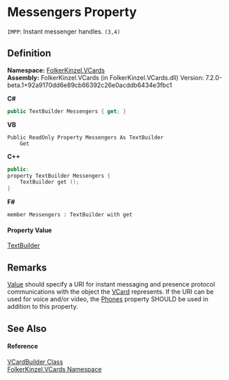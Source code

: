 # Messengers Property


`IMPP`: Instant messenger handles. `(3,4)`



## Definition
**Namespace:** <a href="67dce261-ab8f-dd0a-4c0c-bc2633c1719e.md">FolkerKinzel.VCards</a>  
**Assembly:** FolkerKinzel.VCards (in FolkerKinzel.VCards.dll) Version: 7.2.0-beta.1+92a9170dd6e89cb66392c26e0acddb6434e3fbc1

**C#**
``` C#
public TextBuilder Messengers { get; }
```
**VB**
``` VB
Public ReadOnly Property Messengers As TextBuilder
	Get
```
**C++**
``` C++
public:
property TextBuilder Messengers {
	TextBuilder get ();
}
```
**F#**
``` F#
member Messengers : TextBuilder with get
```



#### Property Value
<a href="d749aa8e-5dcf-fbeb-deb6-cd9d032fb67c.md">TextBuilder</a>

## Remarks
<a href="f225770c-6e12-7b59-ec2a-1ddc31f624f1.md">Value</a> should specify a URI for instant messaging and presence protocol communications with the object the <a href="23413828-9a4a-2851-b88b-84d0afcb0031.md">VCard</a> represents. If the URI can be used for voice and/or video, the <a href="3e16ea71-6bed-ab1e-17f1-74bf01508b49.md">Phones</a> property SHOULD be used in addition to this property.

## See Also


#### Reference
<a href="4254b25b-c39b-3224-d22e-0072642cabb3.md">VCardBuilder Class</a>  
<a href="67dce261-ab8f-dd0a-4c0c-bc2633c1719e.md">FolkerKinzel.VCards Namespace</a>  
